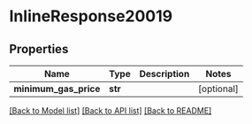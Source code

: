 # InlineResponse20019

## Properties
Name | Type | Description | Notes
------------ | ------------- | ------------- | -------------
**minimum_gas_price** | **str** |  | [optional] 

[[Back to Model list]](../README.md#documentation-for-models) [[Back to API list]](../README.md#documentation-for-api-endpoints) [[Back to README]](../README.md)

